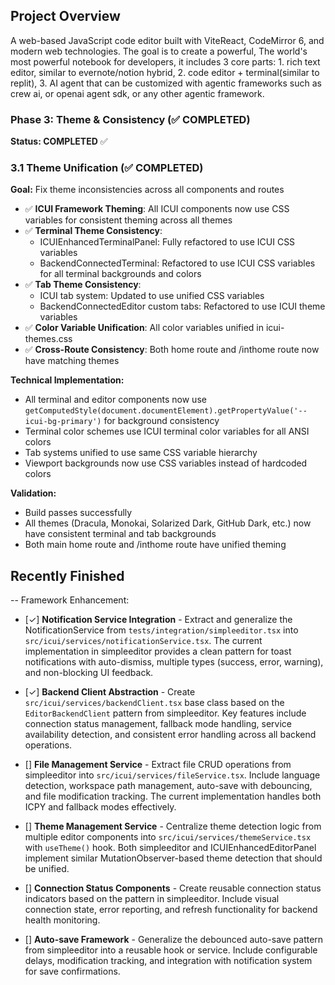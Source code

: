 ## Project Overview
A web-based JavaScript code editor built with ViteReact, CodeMirror 6, and modern web technologies. The goal is to create a powerful, The world's most powerful notebook for developers, it includes 3 core parts: 1. rich text editor, similar to evernote/notion hybrid, 2. code editor + terminal(similar to replit), 3. AI agent that can be customized with agentic frameworks such as crew ai, or openai agent sdk, or any other agentic framework.

### Phase 3: Theme & Consistency (✅ COMPLETED) 

**Status: COMPLETED** ✅

### 3.1 Theme Unification (✅ COMPLETED)
**Goal:** Fix theme inconsistencies across all components and routes

- ✅ **ICUI Framework Theming**: All ICUI components now use CSS variables for consistent theming across all themes
- ✅ **Terminal Theme Consistency**: 
  - ICUIEnhancedTerminalPanel: Fully refactored to use ICUI CSS variables
  - BackendConnectedTerminal: Refactored to use ICUI CSS variables for all terminal backgrounds and colors
- ✅ **Tab Theme Consistency**: 
  - ICUI tab system: Updated to use unified CSS variables
  - BackendConnectedEditor custom tabs: Refactored to use ICUI theme variables
- ✅ **Color Variable Unification**: All color variables unified in icui-themes.css
- ✅ **Cross-Route Consistency**: Both home route and /inthome route now have matching themes

**Technical Implementation:**
- All terminal and editor components now use `getComputedStyle(document.documentElement).getPropertyValue('--icui-bg-primary')` for background consistency
- Terminal color schemes use ICUI terminal color variables for all ANSI colors
- Tab systems unified to use same CSS variable hierarchy
- Viewport backgrounds now use CSS variables instead of hardcoded colors

**Validation:**
- Build passes successfully
- All themes (Dracula, Monokai, Solarized Dark, GitHub Dark, etc.) now have consistent terminal and tab backgrounds
- Both main home route and /inthome route have unified theming

## Recently Finished

-- Framework Enhancement:
- [✓] **Notification Service Integration** - Extract and generalize the NotificationService from `tests/integration/simpleeditor.tsx` into `src/icui/services/notificationService.tsx`. The current implementation in simpleeditor provides a clean pattern for toast notifications with auto-dismiss, multiple types (success, error, warning), and non-blocking UI feedback.

- [✓] **Backend Client Abstraction** - Create `src/icui/services/backendClient.tsx` base class based on the `EditorBackendClient` pattern from simpleeditor. Key features include connection status management, fallback mode handling, service availability detection, and consistent error handling across all backend operations.

- [] **File Management Service** - Extract file CRUD operations from simpleeditor into `src/icui/services/fileService.tsx`. Include language detection, workspace path management, auto-save with debouncing, and file modification tracking. The current implementation handles both ICPY and fallback modes effectively.

- [] **Theme Management Service** - Centralize theme detection logic from multiple editor components into `src/icui/services/themeService.tsx` with `useTheme()` hook. Both simpleeditor and ICUIEnhancedEditorPanel implement similar MutationObserver-based theme detection that should be unified.

- [] **Connection Status Components** - Create reusable connection status indicators based on the pattern in simpleeditor. Include visual connection state, error reporting, and refresh functionality for backend health monitoring.

- [] **Auto-save Framework** - Generalize the debounced auto-save pattern from simpleeditor into a reusable hook or service. Include configurable delays, modification tracking, and integration with notification system for save confirmations.



